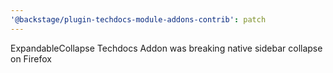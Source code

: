 ```yaml
---
'@backstage/plugin-techdocs-module-addons-contrib': patch
---
```


ExpandableCollapse Techdocs Addon was breaking native sidebar collapse on Firefox
